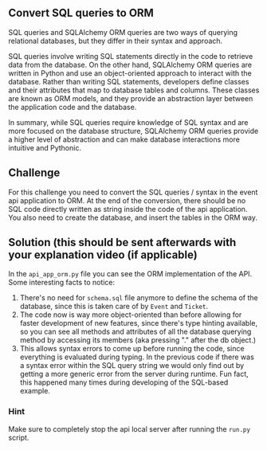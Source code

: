 ## Convert SQL queries to ORM

SQL queries and SQLAlchemy ORM queries are two ways of querying relational databases, but they differ in their syntax 
and approach. 

SQL queries involve writing SQL statements directly in the code to retrieve data from the database. On the other hand, 
SQLAlchemy ORM queries are written in Python and use an object-oriented approach to interact with the database. 
Rather than writing SQL statements, developers define classes and their attributes that map to database tables and 
columns. These classes are known as ORM models, and they provide an abstraction layer between the application code 
and the database.

In summary, while SQL queries require knowledge of SQL syntax and are more focused on the database structure, 
SQLAlchemy ORM queries provide a higher level of abstraction and can make database interactions more intuitive and 
Pythonic.



## Challenge

For this challenge you need to convert the SQL queries / syntax in the event api application to ORM. At the end of the 
conversion, there should be no SQL code directly written as string inside the code of the api application. You also need 
to create the database, and insert the tables in the ORM way. 



## Solution (this should be sent afterwards with your explanation video (if applicable)

In the `api_app_orm.py` file you can see the ORM implementation of the API. Some interesting facts to notice:
1. There's no need for `schema.sql` file anymore to define the schema of the database, since this is taken care of by
`Event` and `Ticket`.
2. The code now is way more object-oriented than before allowing for faster development of new features, since there's
type hinting available, so you can see all methods and attributes of all the database querying method by accessing its
members (aka pressing "." after the db object.)
3. This allows syntax errors to come up before running the code, since everything is evaluated during typing. In the 
previous code if there was a syntax error within the SQL query string we would only find out by getting a more generic
error from the server during runtime. Fun fact, this happened many times during developing of the SQL-based example.

### Hint
Make sure to completely stop the api local server after running the `run.py` script.









